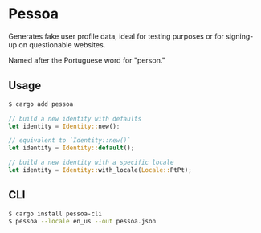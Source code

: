 # Pessoa

Generates fake user profile data, ideal for testing purposes or for signing-up on questionable websites.

Named after the Portuguese word for "person."

## Usage

```bash
$ cargo add pessoa
```

```rust
// build a new identity with defaults
let identity = Identity::new();

// equivalent to `Identity::new()`
let identity = Identity::default();

// build a new identity with a specific locale
let identity = Identity::with_locale(Locale::PtPt);
```

## CLI

```bash
$ cargo install pessoa-cli
$ pessoa --locale en_us --out pessoa.json
```
